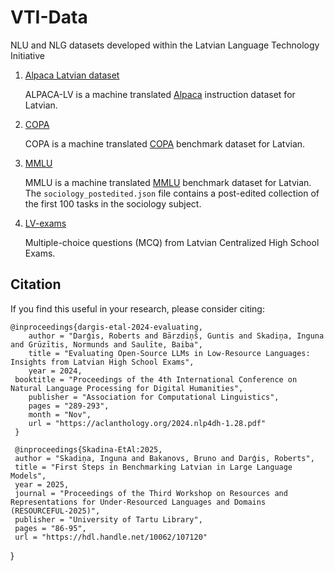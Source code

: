# VTI-Data
NLU and NLG datasets developed within the Latvian Language Technology Initiative

1. [Alpaca Latvian dataset](alpaca-lv/alpaca_lv.json)

     ALPACA-LV is a machine translated [Alpaca](https://github.com/gururise/AlpacaDataCleaned/blob/main/alpaca_data_cleaned.json) instruction dataset for Latvian.

2. [COPA](copa/)

     COPA is a machine translated [COPA](https://dl.fbaipublicfiles.com/glue/superglue/data/v2/COPA.zip) benchmark dataset for Latvian.

3. [MMLU](mmlu/)

     MMLU is a machine translated [MMLU](https://huggingface.co/datasets/cais/mmlu) benchmark dataset for Latvian.
     The `sociology_postedited.json` file contains a post-edited collection of the first 100 tasks in the sociology subject.

4. [LV-exams](lv-exams/)

	Multiple-choice questions (MCQ) from Latvian Centralized High School Exams.
## Citation
If you find this useful in your research, please consider citing: 

	@inproceedings{dargis-etal-2024-evaluating,
    	author = "Darģis, Roberts and Bārzdiņš, Guntis and Skadiņa, Inguna and Grūzītis, Normunds and Saulīte, Baiba",
    	title = "Evaluating Open-Source LLMs in Low-Resource Languages: Insights from Latvian High School Exams",
    	year = 2024,
   	 booktitle = "Proceedings of the 4th International Conference on Natural Language Processing for Digital Humanities",
    	publisher = "Association for Computational Linguistics",
    	pages = "289-293",
    	month = "Nov",
    	url = "https://aclanthology.org/2024.nlp4dh-1.28.pdf"
   	 }

     @inproceedings{Skadina-EtAl:2025,
     author = "Skadiņa, Inguna and Bakanovs, Bruno and Darģis, Roberts",
     title = "First Steps in Benchmarking Latvian in Large Language Models",
     year = 2025,
     journal = "Proceedings of the Third Workshop on Resources and Representations for Under-Resourced Languages and Domains (RESOURCEFUL-2025)",
     publisher = "University of Tartu Library",
     pages = "86-95",
     url = "https://hdl.handle.net/10062/107120"
}

